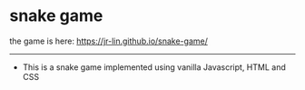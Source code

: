 
# snake game

the game is here: <https://jr-lin.github.io/snake-game/>

---

* This is a snake game implemented using vanilla Javascript, HTML and CSS

